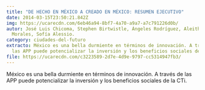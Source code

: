 ```yaml
---
title: "DE HECHO EN MÉXICO A CREADO EN MÉXICO: RESUMEN EJECUTIVO"
date: 2014-03-15T23:50:21.842Z
img: https://ucarecdn.com/6eb46a94-8bf7-4a70-a9a7-a7c791226d0b/
autor: José Luis Chicoma, Stephen Birtwistle, Ángeles Rodríguez, Aleithya
  Morales, Sofía Alessio.
category: ciudades-del-futuro
extracto: México es una bella durmiente en términos de innovación. A través de
  las APP puede potencializar la inversión y los beneficios sociales de la CTi.
file: https://ucarecdn.com/c3223589-2d7e-4d9e-9797-cc5314947fb3/
---
```

<!--StartFragment-->

<!--StartFragment-->

México es una bella durmiente en términos de innovación. A través de las APP puede potencializar la inversión y los beneficios sociales de la CTi.

<!--EndFragment-->

<!--EndFragment-->